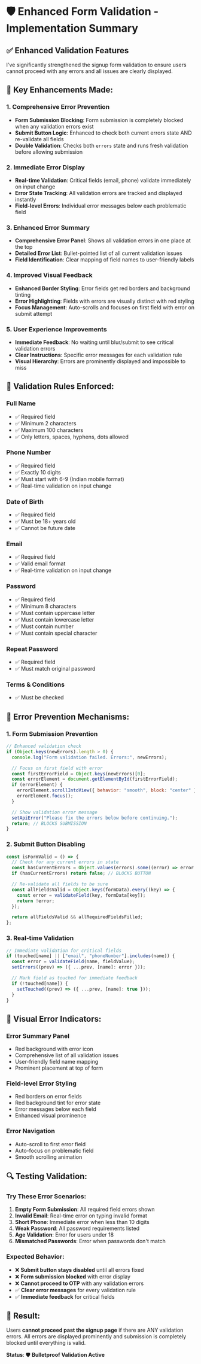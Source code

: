 # 🛡️ Enhanced Form Validation - Implementation Summary

## ✅ **Enhanced Validation Features**

I've significantly strengthened the signup form validation to ensure users cannot proceed with any errors and all issues are clearly displayed.

## 🔧 **Key Enhancements Made:**

### **1. Comprehensive Error Prevention**

- **Form Submission Blocking**: Form submission is completely blocked when any validation errors exist
- **Submit Button Logic**: Enhanced to check both current errors state AND re-validate all fields
- **Double Validation**: Checks both `errors` state and runs fresh validation before allowing submission

### **2. Immediate Error Display**

- **Real-time Validation**: Critical fields (email, phone) validate immediately on input change
- **Error State Tracking**: All validation errors are tracked and displayed instantly
- **Field-level Errors**: Individual error messages below each problematic field

### **3. Enhanced Error Summary**

- **Comprehensive Error Panel**: Shows all validation errors in one place at the top
- **Detailed Error List**: Bullet-pointed list of all current validation issues
- **Field Identification**: Clear mapping of field names to user-friendly labels

### **4. Improved Visual Feedback**

- **Enhanced Border Styling**: Error fields get red borders and background tinting
- **Error Highlighting**: Fields with errors are visually distinct with red styling
- **Focus Management**: Auto-scrolls and focuses on first field with error on submit attempt

### **5. User Experience Improvements**

- **Immediate Feedback**: No waiting until blur/submit to see critical validation errors
- **Clear Instructions**: Specific error messages for each validation rule
- **Visual Hierarchy**: Errors are prominently displayed and impossible to miss

## 🎯 **Validation Rules Enforced:**

### **Full Name**

- ✅ Required field
- ✅ Minimum 2 characters
- ✅ Maximum 100 characters
- ✅ Only letters, spaces, hyphens, dots allowed

### **Phone Number**

- ✅ Required field
- ✅ Exactly 10 digits
- ✅ Must start with 6-9 (Indian mobile format)
- ✅ Real-time validation on input change

### **Date of Birth**

- ✅ Required field
- ✅ Must be 18+ years old
- ✅ Cannot be future date

### **Email**

- ✅ Required field
- ✅ Valid email format
- ✅ Real-time validation on input change

### **Password**

- ✅ Required field
- ✅ Minimum 8 characters
- ✅ Must contain uppercase letter
- ✅ Must contain lowercase letter
- ✅ Must contain number
- ✅ Must contain special character

### **Repeat Password**

- ✅ Required field
- ✅ Must match original password

### **Terms & Conditions**

- ✅ Must be checked

## 🚫 **Error Prevention Mechanisms:**

### **1. Form Submission Prevention**

```javascript
// Enhanced validation check
if (Object.keys(newErrors).length > 0) {
  console.log("Form validation failed. Errors:", newErrors);

  // Focus on first field with error
  const firstErrorField = Object.keys(newErrors)[0];
  const errorElement = document.getElementById(firstErrorField);
  if (errorElement) {
    errorElement.scrollIntoView({ behavior: "smooth", block: "center" });
    errorElement.focus();
  }

  // Show validation error message
  setApiError("Please fix the errors below before continuing.");
  return; // BLOCKS SUBMISSION
}
```

### **2. Submit Button Disabling**

```javascript
const isFormValid = () => {
  // Check for any current errors in state
  const hasCurrentErrors = Object.values(errors).some((error) => error !== "");
  if (hasCurrentErrors) return false; // BLOCKS BUTTON

  // Re-validate all fields to be sure
  const allFieldsValid = Object.keys(formData).every((key) => {
    const error = validateField(key, formData[key]);
    return !error;
  });

  return allFieldsValid && allRequiredFieldsFilled;
};
```

### **3. Real-time Validation**

```javascript
// Immediate validation for critical fields
if (touched[name] || ["email", "phoneNumber"].includes(name)) {
  const error = validateField(name, fieldValue);
  setErrors((prev) => ({ ...prev, [name]: error }));

  // Mark field as touched for immediate feedback
  if (!touched[name]) {
    setTouched((prev) => ({ ...prev, [name]: true }));
  }
}
```

## 🎨 **Visual Error Indicators:**

### **Error Summary Panel**

- Red background with error icon
- Comprehensive list of all validation issues
- User-friendly field name mapping
- Prominent placement at top of form

### **Field-level Error Styling**

- Red borders on error fields
- Red background tint for error state
- Error messages below each field
- Enhanced visual prominence

### **Error Navigation**

- Auto-scroll to first error field
- Auto-focus on problematic field
- Smooth scrolling animation

## 🔍 **Testing Validation:**

### **Try These Error Scenarios:**

1. **Empty Form Submission**: All required field errors shown
2. **Invalid Email**: Real-time error on typing invalid format
3. **Short Phone**: Immediate error when less than 10 digits
4. **Weak Password**: All password requirements listed
5. **Age Validation**: Error for users under 18
6. **Mismatched Passwords**: Error when passwords don't match

### **Expected Behavior:**

- ❌ **Submit button stays disabled** until all errors fixed
- ❌ **Form submission blocked** with error display
- ❌ **Cannot proceed to OTP** with any validation errors
- ✅ **Clear error messages** for every validation rule
- ✅ **Immediate feedback** for critical fields

## 🎉 **Result:**

Users **cannot proceed past the signup page** if there are ANY validation errors. All errors are displayed prominently and submission is completely blocked until everything is valid.

**Status**: 🛡️ **Bulletproof Validation Active**
